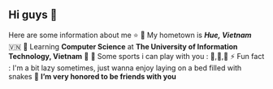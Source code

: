 ## Hi guys 👋
Here are some information about me ⭐
💮 My hometown is ***Hue, Vietnam*** 🇻🇳
🌱 Learning **Computer Science** at **The University of Information Technology, Vietnam** 🏫
👯 Some sports i can play with you : 🎱,🏸,🏈
⚡ Fun fact : I'm a bit lazy sometimes, just wanna enjoy laying on a bed filled with snakes
🤝 **I’m very honored to be friends with you**







